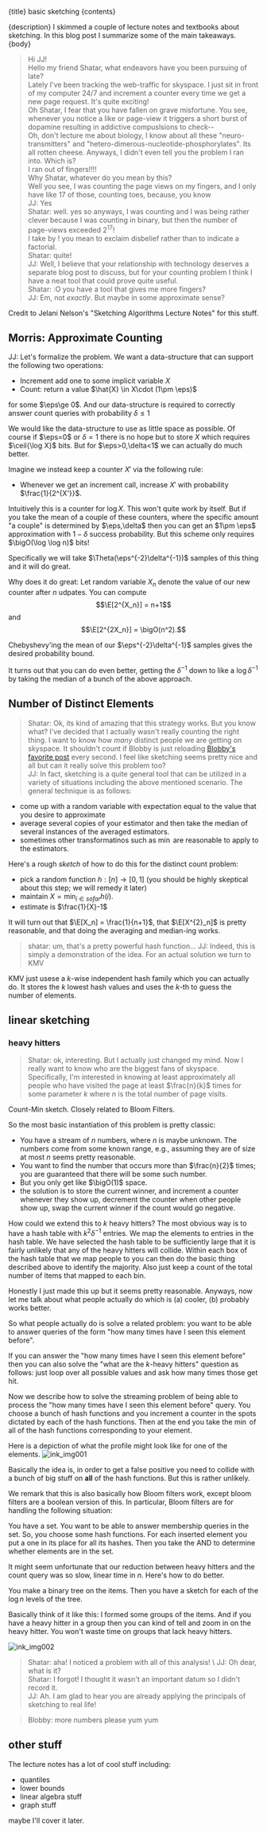 {title}
basic sketching
{contents}

{description}
I skimmed a couple of lecture notes and textbooks about
sketching. In this blog post I summarize some of the main
takeaways.
{body}

> Hi JJ!\
> Hello my friend Shatar, what endeavors have you been pursuing of
late?\
> Lately I've been tracking the web-traffic for skyspace. I just
sit in front of my computer 24/7 and increment a counter every
time we get a new page request. It's quite exciting!\
> Oh Shatar, I fear that you have fallen on grave misfortune. You
see, whenever you notice a like or page-view it triggers a
short burst of dopamine resulting in addictive compuslsions to
check--\
> Oh, don't lecture me about biology, I know about all these
"neuro-transmitters" and
"hetero-dimerous-nucleotide-phosphorylates". Its all rotten
cheese. Anyways, I didn't even tell you the problem I ran into.
> Which is?\
> I ran out of fingers!!!!\
> Why Shatar, whatever do you mean by this?\
> Well you see, I was counting the page views on my fingers, and
I only have like 17 of those, counting toes, because, you
know\
> JJ: Yes\
> Shatar: well. yes so anyways, I was counting and I was being
rather clever because I was counting in binary, but then the
number of page-views exceeded $2^{17}$!\
> I take by $!$ you mean to exclaim disbelief rather than to
indicate a factorial.\
> Shatar: quite!\
> JJ: Well, I believe that your relationship with technology
deserves a separate blog post to discuss, but for your counting
problem I think I have a neat tool that could prove quite useful. \
> Shatar: :O you have a tool that gives me more fingers?\
> JJ: Em, not *exactly*. But maybe in some approximate sense?

Credit to Jelani Nelson's "Sketching Algorithms Lecture Notes"
for this stuff.

<cat>

## Morris: Approximate Counting

JJ: 
Let's formalize the problem. We want a data-structure that can
support the following two operations:

- Increment add one to some implicit variable $X$
- Count: return a value $\hat{X} \in X\cdot (1\pm \eps)$

for some $\eps\ge 0$. And our data-structure is required to
correctly answer count queries with probability $\delta \le 1$

We would like the data-structure to use as little space as
possible. 
Of course if $\eps=0$ or $\delta=1$ there is no hope but to store  $X$
which requires $\ceil{\log X}$ bits. 
But for $\eps>0,\delta<1$ we can actually do much better. 

Imagine we instead keep a counter $X'$ via the following rule:

- Whenever we get an increment call, increase $X'$ with
    probability $\frac{1}{2^{X'}}$.

Intuitively this is a counter for $\log X$. 
This won't quite work by itself. But if you take the mean of a
couple of these counters, where the specific amount "a couple" is
determined by $\eps,\delta$ then you can get an $1\pm \eps$
approximation with $1-\delta$ success probability. But this
scheme only requires  $\bigO(\log \log n)$ bits!

Specifically we will take $\Theta(\eps^{-2}\delta^{-1})$ samples
of this thing and it will do great. 

Why does it do great: 
Let random variable $X_n$ denote the value of our new counter
after $n$ udpates. 
You can compute 
$$\E[2^{X_n}] = n+1$$
and 
$$\E[2^{2X_n}] = \bigO(n^2).$$

Chebyshevy'ing the mean of our $\eps^{-2}\delta^{-1}$ samples
gives the desired probability bound. 

It turns out that you can do even better, getting the $\delta^{-1}$
down to like a  $\log \delta^{-1}$ by taking the median of a
bunch of the above approach.

<rat> 

## Number of Distinct Elements

> Shatar: Ok, its kind of amazing that this strategy works. But you know what? I've decided that I actually wasn't really counting the right thing. I want to know how *many* distinct people we are getting on skyspace. It shouldn't count if Blobby is just reloading [Blobby's favorite post](https://awestover.github.io/skyspace/posts/number-theory/05-29-23.html) every second. I feel like sketching seems pretty nice and all but can it really solve this problem too?\
> JJ: In fact, sketching is a quite general tool that can be
utilized in a variety of situations including the above mentioned scenario.
The general technique is as follows:

- come up with a random variable with expectation equal to the
    value that you desire to approximate
- average several copies of your estimator and then take the median of several instances of the averaged estimators.
- sometimes other transformatinos such as $\min$ are reasonable to apply to the estimators.

Here's a rough *sketch* of how to do this for the distinct count
problem:

- pick a random function $h:[n] \to [0,1]$ (you should be highly
    skeptical about this step; we will remedy it later) 
- maintain $X = \min_{i\in sofar} h(i)$.
- estimate is $\frac{1}{X}-1$

It will turn out that $\E[X_n] = \frac{1}{n+1}$, that $\E[X^{2}_n]$
is pretty reasonable, and that doing the averaging and median-ing
works.

> shatar: um, that's a pretty powerful hash function...
> JJ: Indeed, this is simply a demonstration of the idea. For an
actual solution we turn to KMV

KMV just usese a $k$-wise independent hash family which you can
actually do. It stores the $k$ lowest hash values and uses the
$k$-th to guess the number of elements. 

## linear sketching

### heavy hitters

> Shatar: ok, interesting. But I actually just changed my mind.
Now I really want to know who are the biggest fans of skyspace.
Specifically, I'm interested in knowing at least approximately
all people who have visited the page at least $\frac{n}{k}$ times
for some parameter $k$ where $n$ is the total number of page
visits. 

Count-Min sketch. Closely related to Bloom Filters.

So the most basic instantiation of this problem is pretty
classic:

- You have a stream of $n$ numbers, where $n$ is maybe unknown.
    The numbers come from some known range, e.g., assuming they
    are of size at most $n$ seems pretty reasonable.
- You want to find the number that occurs more than $\frac{n}{2}$ times; you are guaranteed that there will be some such number. 
- But you only get like $\bigO(1)$ space. 
- the solution is to store the current winner, and increment a
    counter whenever they show up, decrement the counter when
    other people show up, swap the current winner if the count
    would go negative.

How could we extend this to $k$ heavy hitters?
The most obvious way is to have a hash table with
$k^{2}\delta^{-1}$ entries. 
We map the elements to entries in the hash table. 
We have selected the hash table to be sufficiently large that it
is fairly unlikely that any of the heavy hitters will collide. 
Within each box of the hash table that we map people to you can
then do the basic thing described above to identify the majority. Also just keep a count of the total number of items that mapped to each bin. 

Honestly I just made this up but it seems pretty reasonable. 
Anyways, now let me talk about what people actually do  which is
(a) cooler, (b) probably works better. 

So what people actually do is solve a related problem:
you want to be able to answer queries of the form "how many times
have I seen this element before".

If you can answer the "how many times have I seen this element
before" then you can also solve the "what are the $k$-heavy
hitters" question as follows:
just loop over all possible values and ask how many times those
get hit. 

Now we describe how to solve the streaming problem of being able
to process the "how many times have I seen this element before"
query.
You choose a bunch of hash functions and you increment a counter
in the spots dictated by each of the hash functions.
Then at the end you take the $\min$ of all of the hash functions
corresponding to your element.

Here is a depiction of what the profile might look like for one
of the elements. 
![ink_img001](images/ink_img001.png)

Basically the idea is, in order to get a false positive you need
to collide with a bunch of big stuff on **all** of the hash functions. 
But this is rather unlikely. 

We remark that this is also basically how Bloom filters work,
except bloom filters are a boolean version of this. 
In particular, Bloom filters are for handling the following
situation:

You have a set. You want to be able to answer membership queries
in the set. 
So, you choose some hash functions. For each inserted element you
put a one in its place for all its hashes. Then you take the AND
to determine whether elements are in the set. 

It might seem unfortunate that our reduction between heavy
hitters and the count query was so slow, linear time in $n$.
Here's how to do better. 

You make a binary tree on the items. Then you have a sketch for
each of the $\log n$ levels of the tree. 

Basically think of it like this: I formed some groups of the
items. And if you have a heavy hitter in a group then you can
kind of tell and zoom in on the heavy hitter. You won't waste
time on groups that lack heavy hitters. 

![ink_img002](images/ink_img002.png)

> Shatar: aha! I noticed a problem with all of this analysis! \ 
> JJ: Oh dear, what is it?\
> Shatar: I forgot! I thought it wasn't an important datum so I
didn't record it. \
> JJ: Ah. I am glad to hear you are already applying the
principals of sketching to real life!

<blob>

> Blobby: more numbers please yum yum

## other stuff

The lecture notes has a lot of cool stuff including:

- quantiles
- lower bounds
- linear algebra stuff
- graph stuff

maybe I'll cover it later.

